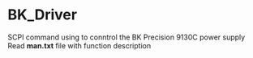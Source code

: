 # BK_Driver
SCPI command using to conntrol the BK Precision 9130C power supply<br />
Read **man.txt** file with function description<br />
